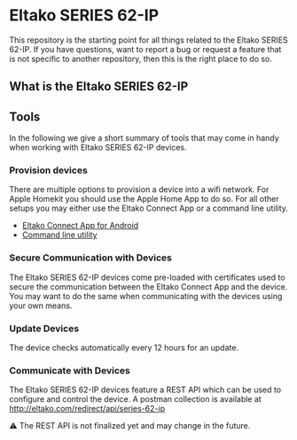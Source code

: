# Eltako SERIES 62-IP

This repository is the starting point for all things related to the Eltako SERIES 62-IP.
If you have questions, want to report a bug or request a feature that is not specific to another repository, then this is the right place to do so.

## What is the Eltako SERIES 62-IP

## Tools

In the following we give a short summary of tools that may come in handy when working with Eltako SERIES 62-IP devices.

### Provision devices

There are multiple options to provision a device into a wifi network.
For Apple Homekit you should use the Apple Home App to do so.
For all other setups you may either use the Eltako Connect App or a command line utility.

* [Eltako Connect App for Android](https://play.google.com/store/apps/details?id=com.eltako.connect)
* [Command line utility](https://github.com/espressif/esp-idf/tree/edd815af2e/tools/esp_prov)

### Secure Communication with Devices

The Eltako SERIES 62-IP devices come pre-loaded with certificates used to secure the communication between the Eltako Connect App and the device.
You may want to do the same when communicating with the devices using your own means.

### Update Devices

The device checks automatically every 12 hours for an update.

### Communicate with Devices

The Eltako SERIES 62-IP devices feature a REST API which can be used to configure and control the device.
A postman collection is available at http://eltako.com/redirect/api/series-62-ip

:warning: The REST API is not finalized yet and may change in the future.
